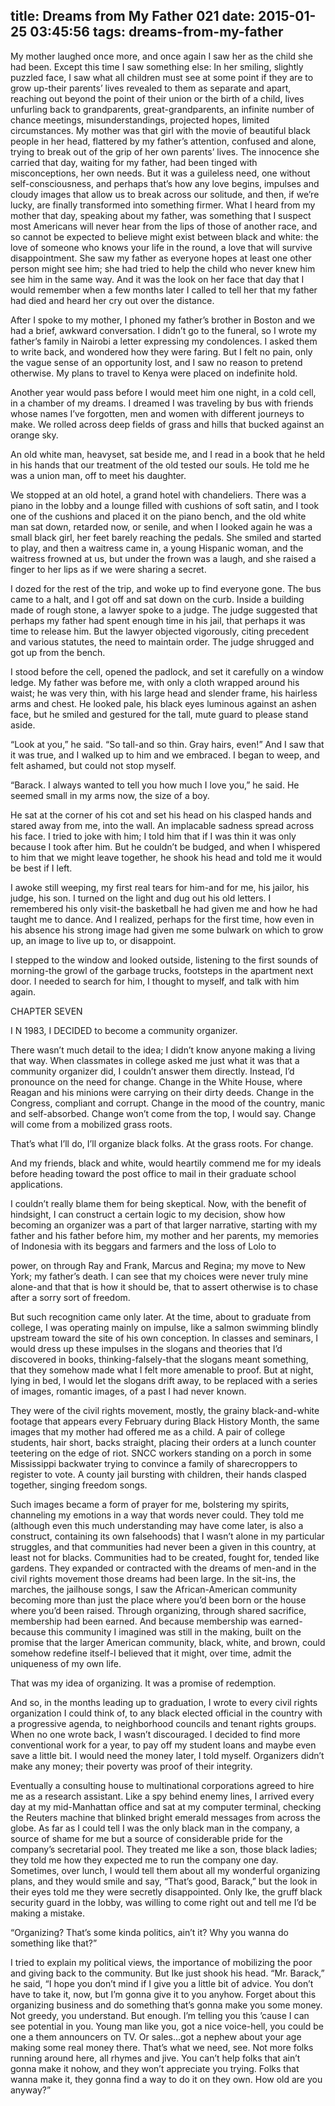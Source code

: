 title: Dreams from My Father 021
date: 2015-01-25 03:45:56
tags: dreams-from-my-father
---

My mother laughed once more, and once again I saw her as the child she had been. Except this time I saw something else: In her smiling, slightly puzzled face, I saw what all children must see at some point if they are to grow up-their parents’ lives revealed to them as separate and apart, reaching out beyond the point of their union or the birth of a child, lives unfurling back to grandparents, great-grandparents, an infinite number of chance meetings, misunderstandings, projected hopes, limited circumstances. My mother was that girl with the movie of beautiful black people in her head, flattered by my father’s attention, confused and alone, trying to break out of the grip of her own parents’ lives. The innocence she carried that day, waiting for my father, had been tinged with misconceptions, her own needs. But it was a guileless need, one without self-consciousness, and perhaps that’s how any love begins, impulses and cloudy images that allow us to break across our solitude, and then, if we’re lucky, are finally transformed into something firmer. What I heard from my mother that day, speaking about my father, was something that I suspect most Americans will never hear from the lips of those of another race, and so cannot be expected to believe might exist between black and white: the love of someone who knows your life in the round, a love that will survive disappointment. She saw my father as everyone hopes at least one other person might see him; she had tried to help the child who never knew him see him in the same way. And it was the look on her face that day that I would remember when a few months later I called to tell her that my father had died and heard her cry out over the distance.

After I spoke to my mother, I phoned my father’s brother in Boston and we had a brief, awkward conversation. I didn’t go to the funeral, so I wrote my father’s family in Nairobi a letter expressing my condolences. I asked them to write back, and wondered how they were faring. But I felt no pain, only the vague sense of an opportunity lost, and I saw no reason to pretend otherwise. My plans to travel to Kenya were placed on indefinite hold.

Another year would pass before I would meet him one night, in a cold cell, in a chamber of my dreams. I dreamed I was traveling by bus with friends whose names I’ve forgotten, men and women with different journeys to make. We rolled across deep fields of grass and hills that bucked against an orange sky.

An old white man, heavyset, sat beside me, and I read in a book that he held in his hands that our treatment of the old tested our souls. He told me he was a union man, off to meet his daughter.

We stopped at an old hotel, a grand hotel with chandeliers. There was a piano in the lobby and a lounge filled with cushions of soft satin, and I took one of the cushions and placed it on the piano bench, and the old white man sat down, retarded now, or senile, and when I looked again he was a small black girl, her feet barely reaching the pedals. She smiled and started to play, and then a waitress came in, a young Hispanic woman, and the waitress frowned at us, but under the frown was a laugh, and she raised a finger to her lips as if we were sharing a secret.

I dozed for the rest of the trip, and woke up to find everyone gone. The bus came to a halt, and I got off and sat down on the curb. Inside a building made of rough stone, a lawyer spoke to a judge. The judge suggested that perhaps my father had spent enough time in his jail, that perhaps it was time to release him. But the lawyer objected vigorously, citing precedent and various statutes, the need to maintain order. The judge shrugged and got up from the bench.

I stood before the cell, opened the padlock, and set it carefully on a window ledge. My father was before me, with only a cloth wrapped around his waist; he was very thin, with his large head and slender frame, his hairless arms and chest. He looked pale, his black eyes luminous against an ashen face, but he smiled and gestured for the tall, mute guard to please stand aside.

“Look at you,” he said. “So tall-and so thin. Gray hairs, even!” And I saw that it was true, and I walked up to him and we embraced. I began to weep, and felt ashamed, but could not stop myself.

“Barack. I always wanted to tell you how much I love you,” he said. He seemed small in my arms now, the size of a boy.

He sat at the corner of his cot and set his head on his clasped hands and stared away from me, into the wall. An implacable sadness spread across his face. I tried to joke with him; I told him that if I was thin it was only because I took after him. But he couldn’t be budged, and when I whispered to him that we might leave together, he shook his head and told me it would be best if I left.

I awoke still weeping, my first real tears for him-and for me, his jailor, his judge, his son. I turned on the light and dug out his old letters. I remembered his only visit-the basketball he had given me and how he had taught me to dance. And I realized, perhaps for the first time, how even in his absence his strong image had given me some bulwark on which to grow up, an image to live up to, or disappoint.

I stepped to the window and looked outside, listening to the first sounds of morning-the growl of the garbage trucks, footsteps in the apartment next door. I needed to search for him, I thought to myself, and talk with him again.

CHAPTER SEVEN

I N 1983, I DECIDED to become a community organizer.

There wasn’t much detail to the idea; I didn’t know anyone making a living that way. When classmates in college asked me just what it was that a community organizer did, I couldn’t answer them directly. Instead, I’d pronounce on the need for change. Change in the White House, where Reagan and his minions were carrying on their dirty deeds. Change in the Congress, compliant and corrupt. Change in the mood of the country, manic and self-absorbed. Change won’t come from the top, I would say. Change will come from a mobilized grass roots.

That’s what I’ll do, I’ll organize black folks. At the grass roots. For change.

And my friends, black and white, would heartily commend me for my ideals before heading toward the post office to mail in their graduate school applications.

I couldn’t really blame them for being skeptical. Now, with the benefit of hindsight, I can construct a certain logic to my decision, show how becoming an organizer was a part of that larger narrative, starting with my father and his father before him, my mother and her parents, my memories of Indonesia with its beggars and farmers and the loss of Lolo to

power, on through Ray and Frank, Marcus and Regina; my move to New York; my father’s death. I can see that my choices were never truly mine alone-and that that is how it should be, that to assert otherwise is to chase after a sorry sort of freedom.

But such recognition came only later. At the time, about to graduate from college, I was operating mainly on impulse, like a salmon swimming blindly upstream toward the site of his own conception. In classes and seminars, I would dress up these impulses in the slogans and theories that I’d discovered in books, thinking-falsely-that the slogans meant something, that they somehow made what I felt more amenable to proof. But at night, lying in bed, I would let the slogans drift away, to be replaced with a series of images, romantic images, of a past I had never known.

They were of the civil rights movement, mostly, the grainy black-and-white footage that appears every February during Black History Month, the same images that my mother had offered me as a child. A pair of college students, hair short, backs straight, placing their orders at a lunch counter teetering on the edge of riot. SNCC workers standing on a porch in some Mississippi backwater trying to convince a family of sharecroppers to register to vote. A county jail bursting with children, their hands clasped together, singing freedom songs.

Such images became a form of prayer for me, bolstering my spirits, channeling my emotions in a way that words never could. They told me (although even this much understanding may have come later, is also a construct, containing its own falsehoods) that I wasn’t alone in my particular struggles, and that communities had never been a given in this country, at least not for blacks. Communities had to be created, fought for, tended like gardens. They expanded or contracted with the dreams of men-and in the civil rights movement those dreams had been large. In the sit-ins, the marches, the jailhouse songs, I saw the African-American community becoming more than just the place where you’d been born or the house where you’d been raised. Through organizing, through shared sacrifice, membership had been earned. And because membership was earned-because this community I imagined was still in the making, built on the promise that the larger American community, black, white, and brown, could somehow redefine itself-I believed that it might, over time, admit the uniqueness of my own life.

That was my idea of organizing. It was a promise of redemption.

And so, in the months leading up to graduation, I wrote to every civil rights organization I could think of, to any black elected official in the country with a progressive agenda, to neighborhood councils and tenant rights groups. When no one wrote back, I wasn’t discouraged. I decided to find more conventional work for a year, to pay off my student loans and maybe even save a little bit. I would need the money later, I told myself. Organizers didn’t make any money; their poverty was proof of their integrity.

Eventually a consulting house to multinational corporations agreed to hire me as a research assistant. Like a spy behind enemy lines, I arrived every day at my mid-Manhattan office and sat at my computer terminal, checking the Reuters machine that blinked bright emerald messages from across the globe. As far as I could tell I was the only black man in the company, a source of shame for me but a source of considerable pride for the company’s secretarial pool. They treated me like a son, those black ladies; they told me how they expected me to run the company one day. Sometimes, over lunch, I would tell them about all my wonderful organizing plans, and they would smile and say, “That’s good, Barack,” but the look in their eyes told me they were secretly disappointed. Only Ike, the gruff black security guard in the lobby, was willing to come right out and tell me I’d be making a mistake.

“Organizing? That’s some kinda politics, ain’t it? Why you wanna do something like that?”

I tried to explain my political views, the importance of mobilizing the poor and giving back to the community. But Ike just shook his head. “Mr. Barack,” he said, “I hope you don’t mind if I give you a little bit of advice. You don’t have to take it, now, but I’m gonna give it to you anyhow. Forget about this organizing business and do something that’s gonna make you some money. Not greedy, you understand. But enough. I’m telling you this ’cause I can see potential in you. Young man like you, got a nice voice-hell, you could be one a them announcers on TV. Or sales...got a nephew about your age making some real money there. That’s what we need, see. Not more folks running around here, all rhymes and jive. You can’t help folks that ain’t gonna make it nohow, and they won’t appreciate you trying. Folks that wanna make it, they gonna find a way to do it on they own. How old are you anyway?”

